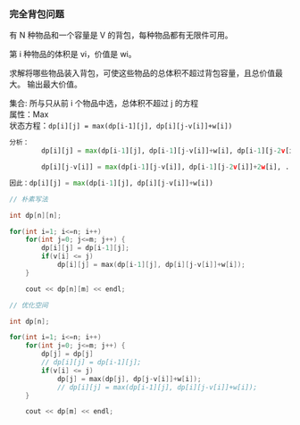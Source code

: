 ### 完全背包问题
有 N 种物品和一个容量是 V 的背包，每种物品都有无限件可用。

第 i 种物品的体积是 vi，价值是 wi。

求解将哪些物品装入背包，可使这些物品的总体积不超过背包容量，且总价值最大。
输出最大价值。

集合: 所与只从前 i 个物品中选，总体积不超过 j 的方程  
属性：Max  
状态方程：```dp[i][j] = max(dp[i-1][j], dp[i][j-v[i]]+w[i])```  
```python
分析：
		dp[i][j] = max(dp[i-1][j], dp[i-1][j-v[i]]+w[i], dp[i-1][j-2v[i]]+2w[i], ...)

		dp[i][j-v[i]] = max(dp[i-1][j-v[i]], dp[i-1][j-2v[i]]+2w[i], ...)

因此：dp[i][j] = max(dp[i-1][j], dp[i][j-v[i]]+w[i])

```
```cpp
// 朴素写法

int dp[n][n];

for(int i=1; i<=n; i++)
	for(int j=0; j<=m; j++) {
		dp[i][j] = dp[i-1][j];
		if(v[i] <= j)
			dp[i][j] = max(dp[i-1][j], dp[i][j-v[i]]+w[i]);
	}	

	cout << dp[n][m] << endl;

```

```cpp
// 优化空间

int dp[n];

for(int i=1; i<=n; i++)
	for(int j=0; j<=m; j++) {
		dp[j] = dp[j]
		// dp[i][j] = dp[i-1][j];
		if(v[i] <= j)
			dp[j] = max(dp[j], dp[j-v[i]]+w[i]);
			// dp[i][j] = max(dp[i-1][j], dp[i][j-v[i]]+w[i]);
	}

	cout << dp[m] << endl;

```










